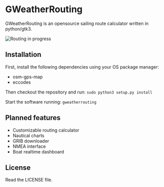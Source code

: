 # GWeatherRouting

GWeatherRouting is an opensource sailing route calculator written in python/gtk3.

![Routing in progress](https://github.com/dakk/gweatherrouting/raw/master/media/routing_process.png)


## Installation

First, install the following dependencies using your OS package manager:
- osm-gps-map
- eccodes

Then checkout the repository and run:
```sudo python3 setup.py install```

Start the software running:
```gweatherrouting```


## Planned features

- Customizable routing calculator
- Nautical charts
- GRIB downloader
- NMEA interface
- Boat realtime dashboard


## License

Read the LICENSE file.